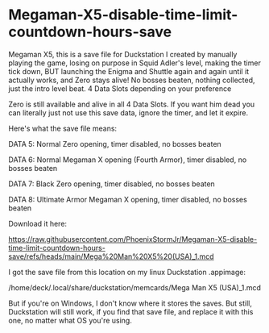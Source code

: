 # Megaman-X5-disable-time-limit-countdown-hours-save
Megaman X5, this is a save file for Duckstation I created by manually playing the game, losing on purpose in Squid Adler's level, making the timer tick down, BUT launching the Enigma and Shuttle again and again until it actually works, and Zero stays alive! No bosses beaten, nothing collected, just the intro level beat. 4 Data Slots depending on your preference

Zero is still available and alive in all 4 Data Slots. If you want him dead you can literally just not use this save data, ignore the timer, and let it expire.

Here's what the save file means:

DATA 5: Normal Zero opening, timer disabled, no bosses beaten

DATA 6: Normal Megaman X opening (Fourth Armor), timer disabled, no bosses beaten

DATA 7: Black Zero opening, timer disabled, no bosses beaten

DATA 8: Ultimate Armor Megaman X opening, timer disabled, no bosses beaten

Download it here:

https://raw.githubusercontent.com/PhoenixStormJr/Megaman-X5-disable-time-limit-countdown-hours-save/refs/heads/main/Mega%20Man%20X5%20(USA)_1.mcd

I got the save file from this location on my linux Duckstation .appimage:

/home/deck/.local/share/duckstation/memcards/Mega Man X5 (USA)_1.mcd

But if you're on Windows, I don't know where it stores the saves. But still, Duckstation will still work, if you find that save file, and replace it with this one, no matter what OS you're using.
